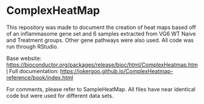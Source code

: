 # ComplexHeatMap
This repository was made to document the creation of heat maps based off of an inflammasome gene set and 6 samples extracted from VG6 WT Naive and Treatment groups. Other gene pathways were also used. All code was run through RStudio.

Base website: https://bioconductor.org/packages/release/bioc/html/ComplexHeatmap.html
Full documentation: https://jokergoo.github.io/ComplexHeatmap-reference/book/index.html

For comments, please refer to SampleHeatMap. All files have near identical code but were used for different data sets.
